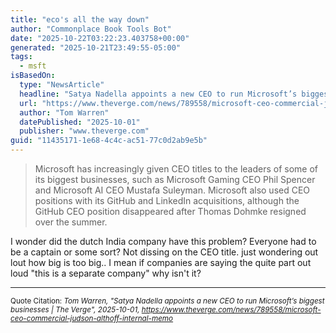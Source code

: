 ```yaml
---
title: "eco's all the way down"
author: "Commonplace Book Tools Bot"
date: "2025-10-22T03:22:23.403758+00:00"
generated: "2025-10-21T23:49:55-05:00"
tags:
  - msft
isBasedOn:
  type: "NewsArticle"
  headline: "Satya Nadella appoints a new CEO to run Microsoft’s biggest businesses | The Verge"
  url: "https://www.theverge.com/news/789558/microsoft-ceo-commercial-judson-althoff-internal-memo"
  author: "Tom Warren"
  datePublished: "2025-10-01"
  publisher: "www.theverge.com"
guid: "11435171-1e68-4c4c-ac51-77c0d2ab9e5b"
---
```


> Microsoft has increasingly given CEO titles to the leaders of some of its biggest businesses, such as Microsoft Gaming CEO Phil Spencer and Microsoft AI CEO Mustafa Suleyman. Microsoft also used CEO positions with its GitHub and LinkedIn acquisitions, although the GitHub CEO position disappeared after Thomas Dohmke resigned over the summer.

I wonder did the dutch India company have this problem? Everyone had to be a captain or some sort? Not dissing on the CEO title. just wondering out lout how big is too big.. I mean if companies are saying the quite part out loud "this is a separate company" why isn't it?

---

<sub>Quote Citation: <cite>Tom Warren, "Satya Nadella appoints a new CEO to run Microsoft’s biggest businesses | The Verge", 2025-10-01, <a href="https://www.theverge.com/news/789558/microsoft-ceo-commercial-judson-althoff-internal-memo">https://www.theverge.com/news/789558/microsoft-ceo-commercial-judson-althoff-internal-memo</a></cite></sub>